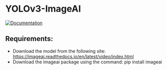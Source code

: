# YOLOv3-ImageAI

[![Documentation](https://img.shields.io/badge/YOLOve%20ImageAI-documentation-brightgreen.svg?longCache=true)](https://imageai.readthedocs.io/en/latest/video/index.html)

## Requirements:
- Download the model from the following site:
https://imageai.readthedocs.io/en/latest/video/index.html
- Download the imageai package using the command: pip install imageai
